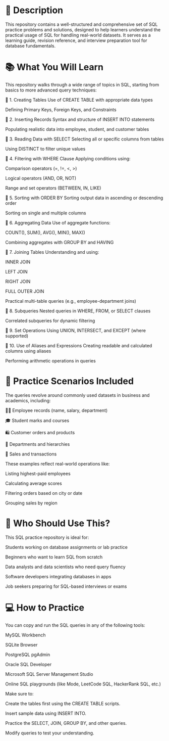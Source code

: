 # 📘 Description
This repository contains a well-structured and comprehensive set of SQL practice problems and solutions, designed to help learners understand the practical usage of SQL for handling real-world datasets. It serves as a learning guide, revision reference, and interview preparation tool for database fundamentals.

# 📚 What You Will Learn
This repository walks through a wide range of topics in SQL, starting from basics to more advanced query techniques:

🔹 1. Creating Tables
Use of CREATE TABLE with appropriate data types

Defining Primary Keys, Foreign Keys, and Constraints

🔹 2. Inserting Records
Syntax and structure of INSERT INTO statements

Populating realistic data into employee, student, and customer tables

🔹 3. Reading Data with SELECT
Selecting all or specific columns from tables

Using DISTINCT to filter unique values

🔹 4. Filtering with WHERE Clause
Applying conditions using:

Comparison operators (=, !=, <, >)

Logical operators (AND, OR, NOT)

Range and set operators (BETWEEN, IN, LIKE)

🔹 5. Sorting with ORDER BY
Sorting output data in ascending or descending order

Sorting on single and multiple columns

🔹 6. Aggregating Data
Use of aggregate functions:

COUNT(), SUM(), AVG(), MIN(), MAX()

Combining aggregates with GROUP BY and HAVING

🔹 7. Joining Tables
Understanding and using:

INNER JOIN

LEFT JOIN

RIGHT JOIN

FULL OUTER JOIN

Practical multi-table queries (e.g., employee-department joins)

🔹 8. Subqueries
Nested queries in WHERE, FROM, or SELECT clauses

Correlated subqueries for dynamic filtering

🔹 9. Set Operations
Using UNION, INTERSECT, and EXCEPT (where supported)

🔹 10. Use of Aliases and Expressions
Creating readable and calculated columns using aliases

Performing arithmetic operations in queries

# 📁 Practice Scenarios Included
The queries revolve around commonly used datasets in business and academics, including:

🧑‍💼 Employee records (name, salary, department)

🎓 Student marks and courses

🛍️ Customer orders and products

💼 Departments and hierarchies

🧾 Sales and transactions

These examples reflect real-world operations like:

Listing highest-paid employees

Calculating average scores

Filtering orders based on city or date

Grouping sales by region

# 🎯 Who Should Use This?
This SQL practice repository is ideal for:

Students working on database assignments or lab practice

Beginners who want to learn SQL from scratch

Data analysts and data scientists who need query fluency

Software developers integrating databases in apps

Job seekers preparing for SQL-based interviews or exams

# 💻 How to Practice
You can copy and run the SQL queries in any of the following tools:

MySQL Workbench

SQLite Browser

PostgreSQL pgAdmin

Oracle SQL Developer

Microsoft SQL Server Management Studio

Online SQL playgrounds (like Mode, LeetCode SQL, HackerRank SQL, etc.)

Make sure to:

Create the tables first using the CREATE TABLE scripts.

Insert sample data using INSERT INTO.

Practice the SELECT, JOIN, GROUP BY, and other queries.

Modify queries to test your understanding.

